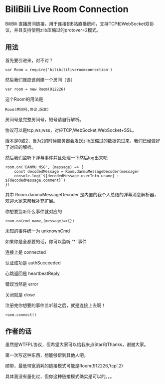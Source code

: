 # BiliBili Live Room Connection

BiliBili 直播房间链接，用于连接到B站直播房间，支持TCP和WebSocket双协议，并且支持使用zlib压缩过的protover=2模式。

## 用法

首先要引进来，对不对？
``` 
var Room = require('bilibililiveroomconnection')
```

然后我们就应该创建一个房间（误）
```
var room = new Room(912226)
```

这个Room的用法是
```
Room(房间号,协议,版本)
```
房间号是完整房间号，短号请自行解析。

协议可以是tcp,ws,wss，对应TCP,WebSocket,WebSocket+SSL。

版本是0或2，当为2的时候服务器会发送zlib压缩过的数据包过来，我们已经做好了对应的解析。

然后我们监听下弹幕事件并且处理一下然后log出来吧
```
room.on('DANMU_MSG', (message) => {
    const decodedMessage = Room.danmuMessageDecoder(message)
    console.log(`${decodedMessage.userInfo.uname} : ${decodedMessage.comment}`)
})
```
其中 Room.danmuMessageDecoder 是内置的我个人总结的弹幕消息解析器，欢迎大家来帮我补充扩展。

你想要监听什么事件就对应的
```
room.on(cmd_name,(message)=>{})
```
未知的事件统一为 unknownCmd

如果你是全都要的话，你可以监听 '*' 事件

连接上是 connected

认证成功是 authSucceeded

心跳返回是 heartbeatReply

错误当然是 error

关闭就是 close

注册完你想要的事件监听器之后，就是连接上去啊！
```
room.connect()
```

## 作者的话

虽然是WTFPL协议，但希望大家可以给我来点Star和Thanks，谢谢大家。

第一次写这种东西，想能够帮到其他人吧。

顺带，最低带宽消耗的链接模式可能是Room(912226,'tcp',2)

具体我没有量化过，但你这种链接模式确实是可以的。。。